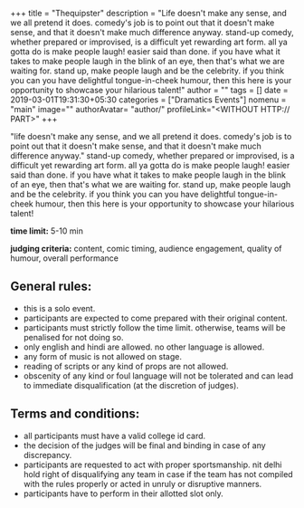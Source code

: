 +++
title = "Thequipster"
description = "Life doesn't make any sense, and we all pretend it does. comedy's job is to point out that it doesn't make sense, and that it doesn't make much difference anyway. stand-up comedy, whether prepared or improvised, is a difficult yet rewarding art form. all ya gotta do is make people laugh! easier said than done. if you have what it takes to make people laugh in the blink of an eye, then that's what we are waiting for. stand up, make people laugh and be the celebrity. if you think you can you have delightful tongue-in-cheek humour, then this here is your opportunity to showcase your hilarious talent!"
author = ""
tags = []
date = 2019-03-01T19:31:30+05:30
categories = ["Dramatics Events"]
nomenu = "main"
image="<BACKGROUND IMAGE FOR YOUR POST>"
authorAvatar= "author/<YOUR AVATAR>"
profileLink="<WITHOUT HTTP:// PART>"
+++

"life doesn\'t make any sense, and we all pretend it does. comedy\'s job is to point out that it doesn\'t make sense, and that it doesn\'t make much difference anyway." stand-up comedy, whether prepared or improvised, is a difficult yet rewarding art form. all ya gotta do is make people laugh! easier said than done. if you have what it takes to make people laugh in the blink of an eye, then that's what we are waiting for. stand up, make people laugh and be the celebrity. if you think you can you have delightful tongue-in-cheek humour, then this here is your opportunity to showcase your hilarious talent!

**time limit:** 5-10 min

**judging criteria:** content, comic timing, audience engagement,
quality of humour, overall performance

## General rules:

-   this is a solo event.
-   participants are expected to come prepared with their original content.
-   participants must strictly follow the time limit. otherwise, teams will be penalised for not doing so.
-   only english and hindi are allowed. no other language is allowed.
-   any form of music is not allowed on stage.
-   reading of scripts or any kind of props are not allowed.
-   obscenity of any kind or foul language will not be tolerated and can lead to immediate disqualification (at the discretion of judges).

## Terms and conditions:

-   all participants must have a valid college id card.
-   the decision of the judges will be final and binding in case of any discrepancy.
-   participants are requested to act with proper sportsmanship. nit delhi hold right of disqualifying any team in case if the team has not compiled with the rules properly or acted in unruly or disruptive manners.
-   participants have to perform in their allotted slot only.


